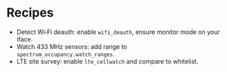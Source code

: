 # Recipes

- Detect Wi‑Fi deauth: enable `wifi_deauth`, ensure monitor mode on your iface.
- Watch 433 MHz sensors: add range to `spectrum_occupancy.watch_ranges`.
- LTE site survey: enable `lte_cellwatch` and compare to whitelist.
